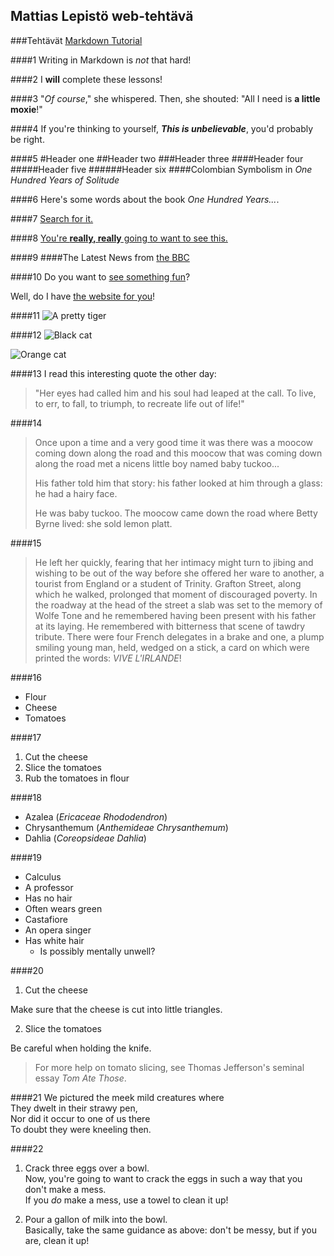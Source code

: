 ## Mattias Lepistö web-tehtävä

###Tehtävät [Markdown Tutorial](https://www.markdowntutorial.com)

####1
Writing in Markdown is _not_ that hard!

####2
I **will** complete these lessons!

####3
"_Of course_," she whispered. Then, she shouted: "All I need is **a little moxie**!"

####4
If you're thinking to yourself, **_This is unbelievable_**, you'd probably be right.

####5
#Header one
##Header two
###Header three
####Header four
#####Header five
######Header six
####Colombian Symbolism in _One Hundred Years of Solitude_

####6
Here's some words about the book _One Hundred Years..._.

####7
[Search for it.](www.google.com)

####8
[You're **really, really** going to want to see this.](www.dailykitten.com)

####9
####The Latest News from [the BBC](www.bbc.com/news)

####10
Do you want to [see something fun][a fun place]?

Well, do I have [the website for you][another fun place]!

[a fun place]: www.zombo.com
[another fun place]: www.stumbleupon.com

####11
![A pretty tiger](https://upload.wikimedia.org/wikipedia/commons/5/56/Tiger.50.jpg)

####12
![Black cat][Black]

![Orange cat][Orange]

[Black]: https://upload.wikimedia.org/wikipedia/commons/a/a3/81_INF_DIV_SSI.jpg
[Orange]: http://icons.iconarchive.com/icons/google/noto-emoji-animals-nature/256/22221-cat-icon.png

####13
I read this interesting quote the other day:

>"Her eyes had called him and his soul had leaped at the call. To live, to err, to fall, to triumph, to recreate life out of life!"

####14
>Once upon a time and a very good time it was there was a moocow coming down along the road and this moocow that was coming down along the road met a nicens little boy named baby tuckoo...
>
>His father told him that story: his father looked at him through a glass: he had a hairy face.
>
>He was baby tuckoo. The moocow came down the road where Betty Byrne lived: she sold lemon platt.

####15
>He left her quickly, fearing that her intimacy might turn to jibing and wishing to be out of the way before she offered her ware to another, a tourist from England or a student of Trinity. Grafton Street, along which he walked, prolonged that moment of discouraged poverty. In the roadway at the head of the street a slab was set to the memory of Wolfe Tone and he remembered having been present with his father at its laying. He remembered with bitterness that scene of tawdry tribute. There were four French delegates in a brake and one, a plump smiling young man, held, wedged on a stick, a card on which were printed the words: _VIVE L'IRLANDE_!

####16
* Flour
* Cheese
* Tomatoes

####17
1. Cut the cheese
2. Slice the tomatoes
3. Rub the tomatoes in flour

####18
* Azalea (_Ericaceae Rhododendron_)
* Chrysanthemum (_Anthemideae Chrysanthemum_)
* Dahlia (_Coreopsideae Dahlia_)

####19
* Calculus 
 * A professor 
 * Has no hair 
 * Often wears green
* Castafiore 
 * An opera singer 
 * Has white hair 
   * Is possibly mentally unwell?

####20
   1. Cut the cheese

 Make sure that the cheese is cut into little triangles.

2. Slice the tomatoes

 Be careful when holding the knife.
 >For more help on tomato slicing, see Thomas Jefferson's seminal essay _Tom Ate Those_.

####21
 We pictured the meek mild creatures where  
They dwelt in their strawy pen,  
Nor did it occur to one of us there  
To doubt they were kneeling then.

####22
1. Crack three eggs over a bowl.   
Now, you're going to want to crack the eggs in such a way that you don't make a mess.  
If you _do_ make a mess, use a towel to clean it up!

2. Pour a gallon of milk into the bowl.  
Basically, take the same guidance as above: don't be messy, but if you are, clean it up!
